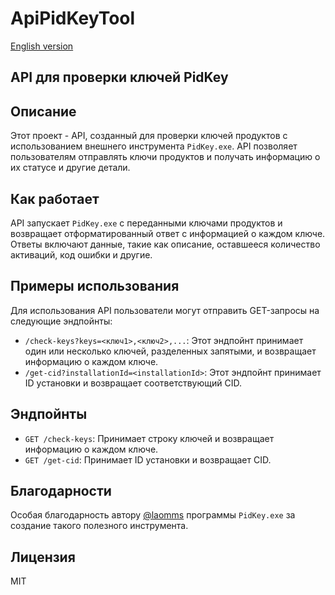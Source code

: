 # ApiPidKeyTool

[English version](README_EN.md)

## API для проверки ключей PidKey

## Описание

Этот проект - API, созданный для проверки ключей продуктов с использованием внешнего инструмента `PidKey.exe`. API позволяет пользователям отправлять ключи продуктов и получать информацию о их статусе и другие детали.

## Как работает

API запускает `PidKey.exe` с переданными ключами продуктов и возвращает отформатированный ответ с информацией о каждом ключе. Ответы включают данные, такие как описание, оставшееся количество активаций, код ошибки и другие.

## Примеры использования

Для использования API пользователи могут отправить GET-запросы на следующие эндпойнты:

- `/check-keys?keys=<ключ1>,<ключ2>,...`: Этот эндпойнт принимает один или несколько ключей, разделенных запятыми, и возвращает информацию о каждом ключе.
- `/get-cid?installationId=<installationId>`: Этот эндпойнт принимает ID установки и возвращает соответствующий CID.

## Эндпойнты

- `GET /check-keys`: Принимает строку ключей и возвращает информацию о каждом ключе.
- `GET /get-cid`: Принимает ID установки и возвращает CID.

## Благодарности

Особая благодарность автору [@laomms](https://github.com/laomms) программы `PidKey.exe` за создание такого полезного инструмента.

## Лицензия

MIT
